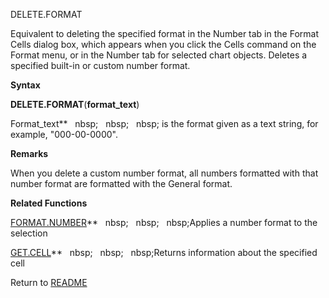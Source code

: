 DELETE.FORMAT

Equivalent to deleting the specified format in the Number tab in the
Format Cells dialog box, which appears when you click the Cells command
on the Format menu, or in the Number tab for selected chart objects.
Deletes a specified built-in or custom number format.

**Syntax**

**DELETE.FORMAT**(**format\_text**)

Format\_text**&nbsp;&nbsp;&nbsp;nbsp;&nbsp;&nbsp;&nbsp;nbsp;&nbsp;&nbsp;&nbsp;nbsp;&nbsp;is the format given as a text
string, for example, "000-00-0000".

**Remarks**

When you delete a custom number format, all numbers formatted with that
number format are formatted with the General format.

**Related Functions**

[FORMAT.NUMBER](FORMAT.NUMBER.md)**&nbsp;&nbsp;&nbsp;nbsp;&nbsp;&nbsp;&nbsp;nbsp;&nbsp;&nbsp;&nbsp;nbsp;Applies a number format to the selection

[GET.CELL](GET.CELL.md)**&nbsp;&nbsp;&nbsp;nbsp;&nbsp;&nbsp;&nbsp;nbsp;&nbsp;&nbsp;&nbsp;nbsp;Returns information about the specified cell



Return to [README](README.md)

